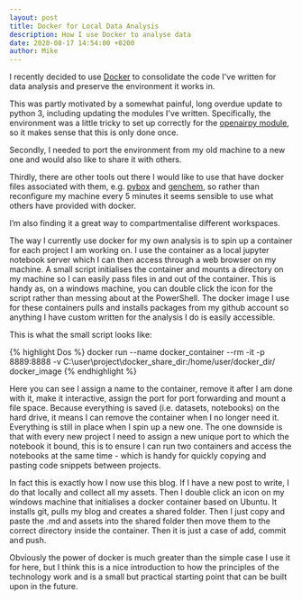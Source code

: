 ```yaml
---
layout: post
title: Docker for Local Data Analysis
description: How I use Docker to analyse data
date: 2020-08-17 14:54:00 +0200
author: Mike
---
```


I recently decided to use [Docker][docker] to consolidate the code I've written for data analysis and preserve the environment it works in.

This was partly motivated by a somewhat painful, long overdue update to python 3, including updating the modules I've written. Specifically, the environment was a little tricky to set up correctly for the [openairpy module][openairpy], so it makes sense that this is only done once.

Secondly, I needed to port the environment from my old machine to a new one and would also like to share it with others.

Thirdly, there are other tools out there I would like to use that have docker files associated with them, e.g. [pybox][pybox] and [genchem][genchem], so rather than reconfigure my machine every 5 minutes it seems sensible to use what others have provided with docker.

I’m also finding it a great way to compartmentalise different workspaces.

The way I currently use docker for my own analysis is to spin up a container for each project I am working on. I use the container as a local jupyter notebook server which I can then access through a web browser on my machine. A small script initialises the container and mounts a directory on my machine so I can easily pass files in and out of the container. This is handy as, on a windows machine, you can double click the icon for the script rather than messing about at the PowerShell. The docker image I use for these containers pulls and installs packages from my github account so anything I have custom written for the analysis I do is easily accessible.

This is what the small script looks like:

{% highlight Dos %}
docker run --name docker_container --rm -it -p 8889:8888 -v C:\user\project\docker_share_dir\:/home/user/docker_dir/ docker_image
{% endhighlight %}

Here you can see I assign a name to the container, remove it after I am done with it, make it interactive, assign the port for port forwarding and mount a file space. Because everything is saved (i.e. datasets, notebooks) on the hard drive, it means I can remove the container when I no longer need it. Everything is still in place when I spin up a new one. The one downside is that with every new project I need to assign a new unique port to which the notebook it bound, this is to ensure I can run two containers and access the notebooks at the same time - which is handy for quickly copying and pasting code snippets between projects.

In fact this is exactly how I now use this blog. If I have a new post to write, I do that locally and collect all my assets. Then I double click an icon on my windows machine that initialises a docker container based on Ubuntu. It installs git, pulls my blog and creates a shared folder. Then I just copy and paste the .md and assets into the shared folder then move them to the correct directory inside the container. Then it is just a case of add, commit and push.

Obviously the power of docker is much greater than the simple case I use it for here, but I think this is a nice introduction to how the principles of the technology work and is a small but practical starting point that can be built upon in the future.

[docker]: https://www.docker.com/products/docker-desktop/
[openairpy]: https://micpri.github.io/2019/01/22/Rpy_openair.html
[pybox]: https://github.com/loftytopping/PyBox/
[genchem]: https://github.com/metno/genchem/
